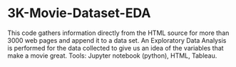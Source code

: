 # 3K-Movie-Dataset-EDA
This code gathers information directly from the HTML source for more than 3000 web pages and append it to a data set. An Exploratory Data Analysis is performed for the data collected to give us an idea of the variables that make a movie great. Tools: Jupyter notebook (python), HTML, Tableau.
